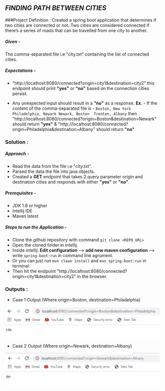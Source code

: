 ## _FINDING PATH BETWEEN CITIES_
###Project Definition : 
Created a spring boot application that determines if two cities are connected or not. Two cities are considered connected if there’s a series of roads that can be travelled from one city to another.
##### Given - 
The comma-separated file i.e "city.txt" containing the list of connected cities.

##### Expectations -

   - "http://localhost:8080/connected?origin=city1&destination=city2" this endpoint should print **"yes"** or **"no"** based on the connection cities persist.
   
   -  Any unexpected input should result in a **"no"** as a response. **Ex.** - If the content of the comma-separated file is -
   `Boston, New York
      Philadelphia, Newark
      Newark, Boston 
     Trenton, Albany` then "http://localhost:8080/connected?origin=Boston&destination=Newark" should return **"yes"** &
"http://localhost:8080/connected?origin=Philadelphia&destination=Albany" should return **"no"**


### Solution : 
##### Approach -
  - Read the data from the file i.e "city.txt".
  - Parsed the data the file into java objects.
  - Created a **GET** endpoint that takes 2 query parameter origin and destination cities and responds with either **"yes"** or **"no"**.
##### Prerequisites -
  - JDK 1.8 or higher
  - Intellij IDE
  - Maven latest
##### Steps to run the Application -
  - Clone the github repository with command `git clone <REPO_URL>`
  - Open the cloned folder in intellij.
  - Inside intellij: **Edit configuration** --> **add new maven configuration** --> write `spring-boot:run` in command line agrument.
  - Or you can just run `mvn clean install` and `mvn spring-boot:run` in terminal.
  - Then hit the endpoint "http://localhost:8080/connected?origin=city1&destination=city2" in the browser.
  
### Outputs : 
  - Case 1 Output (Where origin=Boston, destination=Philadelphia)
  
  ![Screenshot](positive_response.png)
  
 - Case 2 Output (Where origin=Newark, destination=Albany)
 
  ![Screenshot](negative_response.png)